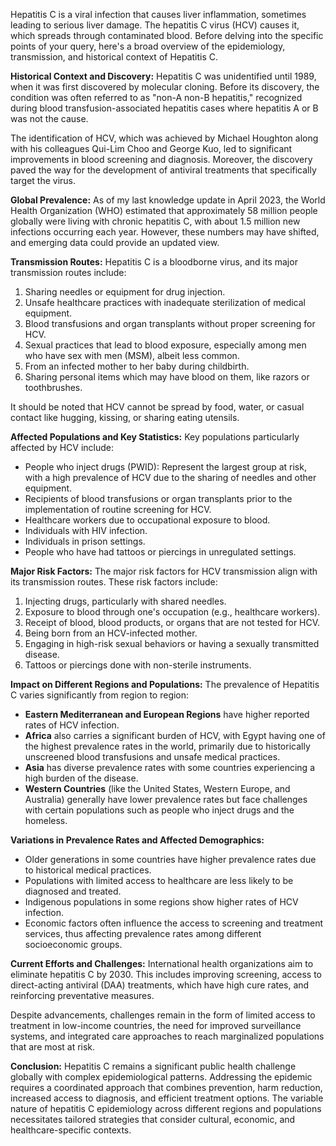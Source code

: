 Hepatitis C is a viral infection that causes liver inflammation, sometimes leading to serious liver damage. The hepatitis C virus (HCV) causes it, which spreads through contaminated blood. Before delving into the specific points of your query, here's a broad overview of the epidemiology, transmission, and historical context of Hepatitis C.

**Historical Context and Discovery:**
Hepatitis C was unidentified until 1989, when it was first discovered by molecular cloning. Before its discovery, the condition was often referred to as "non-A non-B hepatitis," recognized during blood transfusion-associated hepatitis cases where hepatitis A or B was not the cause.

The identification of HCV, which was achieved by Michael Houghton along with his colleagues Qui-Lim Choo and George Kuo, led to significant improvements in blood screening and diagnosis. Moreover, the discovery paved the way for the development of antiviral treatments that specifically target the virus.

**Global Prevalence:**
As of my last knowledge update in April 2023, the World Health Organization (WHO) estimated that approximately 58 million people globally were living with chronic hepatitis C, with about 1.5 million new infections occurring each year. However, these numbers may have shifted, and emerging data could provide an updated view.

**Transmission Routes:**
Hepatitis C is a bloodborne virus, and its major transmission routes include:

1. Sharing needles or equipment for drug injection.
2. Unsafe healthcare practices with inadequate sterilization of medical equipment.
3. Blood transfusions and organ transplants without proper screening for HCV.
4. Sexual practices that lead to blood exposure, especially among men who have sex with men (MSM), albeit less common.
5. From an infected mother to her baby during childbirth.
6. Sharing personal items which may have blood on them, like razors or toothbrushes.

It should be noted that HCV cannot be spread by food, water, or casual contact like hugging, kissing, or sharing eating utensils.

**Affected Populations and Key Statistics:**
Key populations particularly affected by HCV include:

- People who inject drugs (PWID): Represent the largest group at risk, with a high prevalence of HCV due to the sharing of needles and other equipment.
- Recipients of blood transfusions or organ transplants prior to the implementation of routine screening for HCV.
- Healthcare workers due to occupational exposure to blood.
- Individuals with HIV infection.
- Individuals in prison settings.
- People who have had tattoos or piercings in unregulated settings.

**Major Risk Factors:**
The major risk factors for HCV transmission align with its transmission routes. These risk factors include:

1. Injecting drugs, particularly with shared needles.
2. Exposure to blood through one's occupation (e.g., healthcare workers).
3. Receipt of blood, blood products, or organs that are not tested for HCV.
4. Being born from an HCV-infected mother.
5. Engaging in high-risk sexual behaviors or having a sexually transmitted disease.
6. Tattoos or piercings done with non-sterile instruments.

**Impact on Different Regions and Populations:**
The prevalence of Hepatitis C varies significantly from region to region:

- **Eastern Mediterranean and European Regions** have higher reported rates of HCV infection.
- **Africa** also carries a significant burden of HCV, with Egypt having one of the highest prevalence rates in the world, primarily due to historically unscreened blood transfusions and unsafe medical practices.
- **Asia** has diverse prevalence rates with some countries experiencing a high burden of the disease.
- **Western Countries** (like the United States, Western Europe, and Australia) generally have lower prevalence rates but face challenges with certain populations such as people who inject drugs and the homeless.

**Variations in Prevalence Rates and Affected Demographics:**
- Older generations in some countries have higher prevalence rates due to historical medical practices.
- Populations with limited access to healthcare are less likely to be diagnosed and treated.
- Indigenous populations in some regions show higher rates of HCV infection.
- Economic factors often influence the access to screening and treatment services, thus affecting prevalence rates among different socioeconomic groups.

**Current Efforts and Challenges:**
International health organizations aim to eliminate hepatitis C by 2030. This includes improving screening, access to direct-acting antiviral (DAA) treatments, which have high cure rates, and reinforcing preventative measures.

Despite advancements, challenges remain in the form of limited access to treatment in low-income countries, the need for improved surveillance systems, and integrated care approaches to reach marginalized populations that are most at risk.

**Conclusion:**
Hepatitis C remains a significant public health challenge globally with complex epidemiological patterns. Addressing the epidemic requires a coordinated approach that combines prevention, harm reduction, increased access to diagnosis, and efficient treatment options. The variable nature of hepatitis C epidemiology across different regions and populations necessitates tailored strategies that consider cultural, economic, and healthcare-specific contexts.